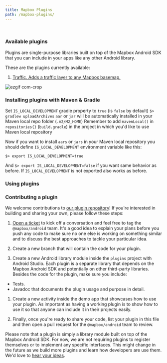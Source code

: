 ```yaml
---
title: Mapbox Plugins
path: /mapbox-plugins/
---
```


<br>

### Available plugins

Plugins are single-purpose libraries built on top of the Mapbox Android SDK that you can include in your apps like any other Android library.

These are the plugins currently available:

1. [Traffic. Adds a traffic layer to any Mapbox basemap.](https://github.com/mapbox/mapbox-plugins-android/issues/4)

![ezgif com-crop](https://cloud.githubusercontent.com/assets/4394910/24972279/bf88b170-1f6f-11e7-8638-6afe08369d9d.gif)


### Installing plugins with Maven & Gradle


Set `IS_LOCAL_DEVELOPMENT` gradle property to `true` (is `false` by default)
`$> gradlew uploadArchives`
`aar` or `jar` will be automatically installed in your Maven local repo folder (`.m2/M2_HOME`)
Remember to add `mavenLocal()` in `repositories{}` (`build.gradle`) in the project in which you'd like to use Maven local repository





Now if you want to install `aars` or `jars` in your Maven local repository you should define `IS_LOCAL_DEVELOPMENT` environment variable like this:

`$> export IS_LOCAL_DEVELOPMENT=true`

And `$> export IS_LOCAL_DEVELOPMENT=false` if you want same behavior as before. If `IS_LOCAL_DEVELOPMENT` is not exported also works as before.



### Using plugins





### Contributing a plugin


We welcome contributions to [our plugin repository](https://github.com/mapbox/mapbox-plugins-android)! If you're interested in building and sharing your own, please follow these steps:

1. [Open a ticket](https://github.com/mapbox/mapbox-plugins-android/issues) to kick off a conversation and feel free to tag the `@mapbox/android` team. It's a good idea to explain your plans before you push any code to make sure no one else is working on something similar and to discuss the best approaches to tackle your particular idea.

1. Create a new branch that will contain the code for your plugin.

1. Create a new Android library module inside the `plugins` project with Android Studio. Each plugin is a separate library that depends on the Mapbox Android SDK and potentially on other third-party libraries. Besides the code for the plugin, make sure you include:

  - Tests.
  - Javadoc that documents the plugin usage and purpose in detail.

1. Create a new activity inside the demo app that showcases how to use your plugin. As important as having a working plugin is to  show how to use it so that anyone can include it in their projects easily.

1. Finally, once you're ready to share your code, list your plugin in this file and then open a pull request for the `@mapbox/android` team to review.

Please note that a plugin is simply a library module built on top of the Mapbox Android SDK. For now, we are not requiring plugins to register themselves or to implement any specific interfaces. This might change in the future as we build more plugins and learn how developers are use them. We'd love to [hear your ideas](https://github.com/mapbox/mapbox-plugins-android/issues).

<br>
<br>
<br>
<br>
<br>
<br>
<br>


